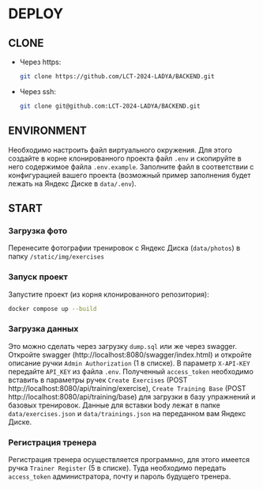 # DEPLOY

## CLONE
- Через https:
    ```bash
    git clone https://github.com/LCT-2024-LADYA/BACKEND.git
    ```
- Через ssh:
    ```bash
    git clone git@github.com:LCT-2024-LADYA/BACKEND.git
    ```

## ENVIRONMENT
Необходимо настроить файл виртуального окружения. Для этого создайте
в корне клонированного проекта файл `.env` и скопируйте в него содержимое
файла `.env.example`. Заполните файл в соответствии с конфигурацией вашего проекта (возможный пример заполнения будет лежать на Яндекс Диске в `data/.env`).

## START

### Загрузка фото

Перенесите фотографии тренировок с Яндекс Диска (`data/photos`) в папку `/static/img/exercises`

### Запуск проект
Запустите проект (из корня клонированного репозитория):
```bash
docker compose up --build
```

### Загрузка данных

Это можно сделать через загрузку `dump.sql` или же через swagger.
Откройте swagger (http://localhost:8080/swagger/index.html) и откройте описание ручки `Admin Authorization` (1 в списке).
В параметр `X-API-KEY` передайте `API_KEY` из файла `.env`. Полученный `access_token` необходимо вставить в параметры ручек `Create Exercises` (POST http://localhost:8080/api/training/exercise),
`Create Training Base` (POST http://localhost:8080/api/training/base) для загрузки в базу упражнений и базовых тренировок. Данные для вставки body лежат в папке `data/exercises.json` и `data/trainings.json` на переданном вам Яндекс Диске.

### Регистрация тренера

Регистрация тренера осуществляется программно, для этого имеется ручка `Trainer Register` (5 в списке). Туда необходимо передать `access_token` администратора, почту и пароль будущего тренера.
